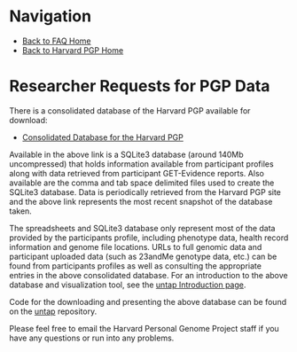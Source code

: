 # Navigation

* [Back to FAQ Home](README.md)
* [Back to Harvard PGP Home](http://my.pgp-hms.org)

# Researcher Requests for PGP Data

There is a consolidated database of the Harvard PGP available for download:

* [Consolidated Database for the Harvard PGP](https://workbench.su92l.arvadosapi.com/collections/0c92e580c4d31d5acc3caa78b5cbbb75+3137/html/index.html?disposition=inline&size=33934)

Available in the above link is a SQLite3 database (around 140Mb uncompressed) that holds information available from participant profiles along with data retrieved from participant GET-Evidence reports.  Also available are the comma and tab space delimited files used to create the SQLite3 database.  Data is periodically retrieved from the Harvard PGP site and the above link represents the most recent snapshot of the database taken.

The spreadsheets and SQLite3 database only represent most of the data provided by the participants profile, including phenotype data, health record information and genome file locations.  URLs to full genomic data and participant uploaded data (such as 23andMe genotype data, etc.) can be found from participants profiles as well as consulting the appropriate entries in the above consolidated database.  For an introduction to the above database and visualization tool, see the [untap Introduction page](https://github.com/abeconnelly/untap/blob/master/Introduction.md).

Code for the downloading and presenting the above database can be found on the [untap](https://github.com/abeconnelly/untap) repository.

Please feel free to email the Harvard Personal Genome Project staff if you have any questions or run into any problems.
